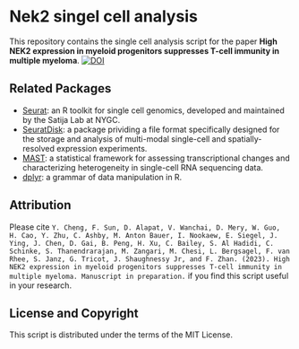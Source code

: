 # Nek2 singel cell analysis
This repository contains the single cell analysis script for the paper __High NEK2 expression in myeloid progenitors suppresses T-cell immunity in multiple myeloma__. [![DOI](https://zenodo.org/badge/608266549.svg)](https://zenodo.org/badge/latestdoi/608266549)

## Related Packages
* [Seurat](https://github.com/satijalab/seurat): an R toolkit for single cell genomics, developed and maintained by the Satija Lab at NYGC.
* [SeuratDisk](https://github.com/mojaveazure/seurat-disk): a package prividing a file format specifically designed for the storage and analysis of multi-modal single-cell and spatially-resolved expression experiments.
* [MAST](https://github.com/RGLab/MAST): a statistical framework for assessing transcriptional changes and characterizing heterogeneity in single-cell RNA sequencing data.
* [dplyr](https://github.com/tidyverse/dplyr): a grammar of data manipulation in R.

## Attribution
Please cite `Y. Cheng, F. Sun, D. Alapat, V. Wanchai, D. Mery, W. Guo, H. Cao, Y. Zhu, C. Ashby, M. Anton Bauer, I. Nookaew, E. Siegel, J. Ying, J. Chen, D. Gai, B. Peng, H. Xu, C. Bailey, S. Al Hadidi, C. Schinke, S. Thanendrarajan, M. Zangari, M. Chesi, L. Bergsagel, F. van Rhee, S. Janz, G. Tricot, J. Shaughnessy Jr, and F. Zhan. (2023). High NEK2 expression in myeloid progenitors suppresses T-cell immunity in multiple myeloma. Manuscript in preparation.` if you find this script useful in your research.

## License and Copyright
This script is distributed under the terms of the MIT License.